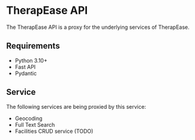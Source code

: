 # TherapEase API

The TherapEase API is a proxy for the underlying services of TherapEase.

## Requirements

- Python 3.10+
- Fast API
- Pydantic

## Service

The following services are being proxied by this service:

- Geocoding
- Full Text Search
- Facilities CRUD service (TODO)

